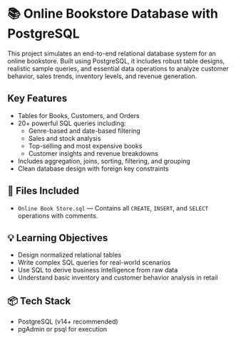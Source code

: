 # 📚 Online Bookstore Database with PostgreSQL

This project simulates an end-to-end relational database system for an online bookstore. Built using PostgreSQL, it includes robust table designs, realistic sample queries, and essential data operations to analyze customer behavior, sales trends, inventory levels, and revenue generation.

## Key Features

- Tables for Books, Customers, and Orders
- 20+ powerful SQL queries including:
  - Genre-based and date-based filtering
  - Sales and stock analysis
  - Top-selling and most expensive books
  - Customer insights and revenue breakdowns
- Includes aggregation, joins, sorting, filtering, and grouping
- Clean database design with foreign key constraints

## 📂 Files Included
- `Online Book Store.sql` — Contains all `CREATE`, `INSERT`, and `SELECT` operations with comments.

## 💡 Learning Objectives

- Design normalized relational tables
- Write complex SQL queries for real-world scenarios
- Use SQL to derive business intelligence from raw data
- Understand basic inventory and customer behavior analysis in retail

## 📦 Tech Stack
- PostgreSQL (v14+ recommended)
- pgAdmin or psql for execution

